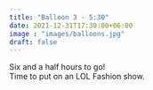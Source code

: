 ```yaml
---
title: "Balloon 3 - 5:30"
date: 2021-12-31T17:30:00+06:00
image : "images/balloons.jpg"
draft: false
---
```


Six and a half hours to go!  
Time to put on an LOL Fashion show.
